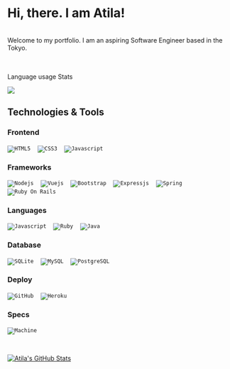 # Hi, there. I am Atila!
<br>
 Welcome to my portfolio. I am an aspiring Software Engineer based in the Tokyo. 

<br><br>
 Language usage Stats

<p>
  <a href="https://github.com/atila-tokyo">
    <img align="center" src="https://github-readme-stats.vercel.app/api/top-langs/?username=atila-tokyo&hide=html&layout=compact&langs_count=10" /> 
  </a>
  <br>
</p>

<h2 align="left">Technologies & Tools</h2>


### Frontend

<code>![HTML5](https://img.shields.io/badge/HTML-239120?style=for-the-badge&logo=html5&logoColor=white)</code> &nbsp;&nbsp;
<code>![CSS3](https://img.shields.io/badge/CSS3-1572B6?style=for-the-badge&logo=css3&logoColor=white)</code> &nbsp;&nbsp;
<code>![Javascript](https://img.shields.io/badge/JavaScript-323330?style=for-the-badge&logo=javascript&logoColor=F7DF1E)</code> &nbsp;&nbsp;

### Frameworks

<code>![Nodejs](https://img.shields.io/badge/Node.js-43853D?style=for-the-badge&logo=node.js&logoColor=white)</code> &nbsp;&nbsp;
<code>![Vuejs](https://img.shields.io/badge/Vue.js-35495E?style=for-the-badge&logo=vue.js&logoColor=4FC08D)</code> &nbsp;&nbsp;
<code>![Bootstrap](https://img.shields.io/badge/Bootstrap-563D7C?style=for-the-badge&logo=bootstrap&logoColor=white)</code> &nbsp;&nbsp;
<code>![Expressjs](https://img.shields.io/badge/Express.js-404D59?style=for-the-badge)</code> &nbsp;&nbsp;
<code>![Spring](https://img.shields.io/badge/Spring-6DB33F?style=for-the-badge&logo=spring&logoColor=white)</code> &nbsp;&nbsp;
<code>![Ruby On Rails](https://img.shields.io/badge/Ruby_on_Rails-CC0000?style=for-the-badge&logo=ruby-on-rails&logoColor=white)</code> &nbsp;&nbsp;

### Languages

<code>![Javascript](https://img.shields.io/badge/JavaScript-F7DF1E?style=for-the-badge&logo=javascript&logoColor=black)</code> &nbsp;&nbsp;
<code>![Ruby](https://img.shields.io/badge/Ruby-CC342D?style=for-the-badge&logo=ruby&logoColor=white)</code> &nbsp;&nbsp;
<code>![Java](https://img.shields.io/badge/Java-ED8B00?style=for-the-badge&logo=java&logoColor=white)</code> &nbsp;&nbsp;


### Database
<code>![SQLite](https://img.shields.io/badge/SQLite-07405E?style=for-the-badge&logo=sqlite&logoColor=white)</code> &nbsp;&nbsp;
<code>![MySQL](https://img.shields.io/badge/MySQL-00000F?style=for-the-badge&logo=mysql&logoColor=white)</code> &nbsp;&nbsp;
<code>![PostgreSQL](https://img.shields.io/badge/PostgreSQL-316192?style=for-the-badge&logo=postgresql&logoColor=white)</code> &nbsp;&nbsp;

### Deploy

<code>![GitHub](https://img.shields.io/badge/GitHub-100000?style=for-the-badge&logo=github&logoColor=white)</code> &nbsp;&nbsp;
<code>![Heroku](https://img.shields.io/badge/Heroku-430098?style=for-the-badge&logo=heroku&logoColor=white)</code> &nbsp;&nbsp;

### Specs
<code>![Machine](https://img.shields.io/badge/Macbook_pro_2016-999999?style=for-the-badge&logo=apple&logoColor=white)</code> &nbsp;&nbsp;

<br>
<p>
 <a href="https://github.com/atila-tokyo">
    <img align="center" src="https://github-readme-stats.vercel.app/api?username=atila-tokyo&show_icons=true&line_height=27&count_private=true&&theme=vision-friendly-dark" alt="Atila's GitHub Stats" />
  </a>
 </p>
